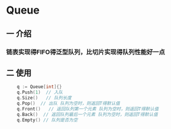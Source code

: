 # Queue

## 一 介绍

### 链表实现得FIFO得泛型队列，比切片实现得队列性能好一点

## 二 使用

``` go
    q := Queue[int]{}
    q.Push(1)  // 入队
    q.Size()   // 队列长度
    q.Pop()  // 出队 队列为空时，则返回T得默认值
    q.Front()   // 返回队列第一个元素 队列为空时，则返回T得默认值
    q.Back()  // 返回队列最后一个元素 队列为空时，则返回T得默认值
    q.Empty() // 队列是否为空
```

